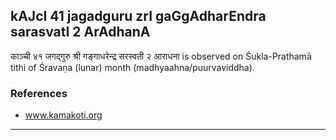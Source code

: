 ## kAJcI 41 jagadguru zrI gaGgAdharEndra sarasvatI 2 ArAdhanA

काञ्ची ४१ जगद्गुरु श्री गङ्गाधरेन्द्र सरस्वती २ आराधना is observed on Śukla-Prathamā tithi of Śravaṇa (lunar) month (madhyaahna/puurvaviddha).


### References
* www.kamakoti.org

---
